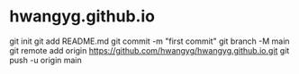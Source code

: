 # hwangyg.github.io
git init
git add README.md
git commit -m "first commit"
git branch -M main
git remote add origin https://github.com/hwangyg/hwangyg.github.io.git
git push -u origin main
